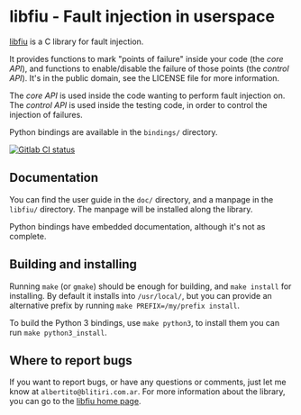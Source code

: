 
# libfiu - Fault injection in userspace

[libfiu](https://blitiri.com.ar/p/libfiu) is a C library for fault injection.

It provides functions to mark "points of failure" inside your code (the *core
API*), and functions to enable/disable the failure of those points (the
*control API*). It's in the public domain, see the LICENSE file for more
information.

The *core API* is used inside the code wanting to perform fault injection on.
The *control API* is used inside the testing code, in order to control the
injection of failures.

Python bindings are available in the `bindings/` directory.

[![Gitlab CI status](https://gitlab.com/albertito/libfiu/badges/master/pipeline.svg)](https://gitlab.com/albertito/libfiu/pipelines)


## Documentation

You can find the user guide in the `doc/` directory, and a manpage in the
`libfiu/` directory. The manpage will be installed along the library.

Python bindings have embedded documentation, although it's not as complete.


## Building and installing

Running `make` (or `gmake`) should be enough for building, and `make install`
for installing. By default it installs into `/usr/local/`, but you can provide
an alternative prefix by running `make PREFIX=/my/prefix install`.

To build the Python 3 bindings, use `make python3`, to install them you can run
`make python3_install`.


## Where to report bugs

If you want to report bugs, or have any questions or comments, just let me
know at `albertito@blitiri.com.ar`. For more information about the library, you
can go to the [libfiu home page](https://blitiri.com.ar/p/libfiu).


